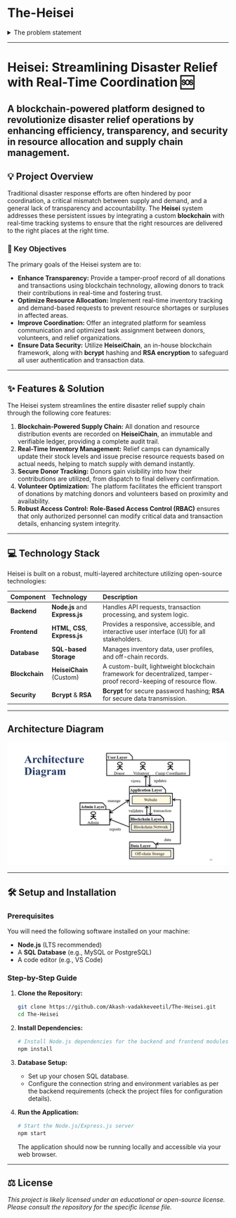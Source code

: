 # The-Heisei

<details>
  <summary>The problem statement</summary>
In the face of natural disasters, a country's resilience is put to the test as various organizations and individuals, including the government, rush to provide resources such as food, water, medicine, clothing, and shelter equipment. While the outpouring of support is commendable, the lack of a centralized agency coordinating based on ground realities creates challenges. This often results in an excess of certain items, while crucial necessities may be lacking. Compounding the issue is the lack of electricity and mobile networks in disaster-stricken areas.

For instance, in a flood scenario, well-meaning donors may contribute perishable items like rice, even though the immediate need could be for clean drinking water or basic medicines to address common ailments like fever, stomach pain, and diarrhea. Unfortunately, the excess rice may spoil due to inadequate storage or remain unused.

In the era of increasing climate change-related events, the frequency of such disasters is rising. Recognizing the urgency of the situation, hackfest team invites participants to devise innovative solutions to address the following challenges:

Solving Supply-Demand Issues: Propose strategies to balance the supply of donated goods with the actual demand on the ground. Matching the Supply-Demand: Develop systems or tools to efficiently match available resources with the specific needs of affected areas. Validating Requirements: Create mechanisms to validate and verify the actual requirements, ensuring that donations align with the most pressing needs. Broadcasting Requirements: Devise methods to effectively broadcast the identified needs to potential donors, taking into account the challenges of limited electricity and mobile networks. Ensuring Timely Fulfillment: Implement solutions that facilitate the timely delivery of required resources to affected regions, minimizing delays and bottlenecks. Real-time Requirement Updates: Explore ideas for maintaining up-to-date information on evolving needs, allowing for dynamic adjustments to donation efforts.
</details>

-----

# Heisei: Streamlining Disaster Relief with Real-Time Coordination 🆘

A blockchain-powered platform designed to revolutionize disaster relief operations by enhancing **efficiency**, **transparency**, and **security** in resource allocation and supply chain management.
-----

## 💡 Project Overview

Traditional disaster response efforts are often hindered by poor coordination, a critical mismatch between supply and demand, and a general lack of transparency and accountability. The **Heisei** system addresses these persistent issues by integrating a custom **blockchain** with real-time tracking systems to ensure that the right resources are delivered to the right places at the right time.

### 🎯 Key Objectives

The primary goals of the Heisei system are to:

  * **Enhance Transparency:** Provide a tamper-proof record of all donations and transactions using blockchain technology, allowing donors to track their contributions in real-time and fostering trust.
  * **Optimize Resource Allocation:** Implement real-time inventory tracking and demand-based requests to prevent resource shortages or surpluses in affected areas.
  * **Improve Coordination:** Offer an integrated platform for seamless communication and optimized task assignment between donors, volunteers, and relief organizations.
  * **Ensure Data Security:** Utilize **HeiseiChain**, an in-house blockchain framework, along with **bcrypt** hashing and **RSA encryption** to safeguard all user authentication and transaction data.

-----

## ✨ Features & Solution

The Heisei system streamlines the entire disaster relief supply chain through the following core features:

1.  **Blockchain-Powered Supply Chain:** All donation and resource distribution events are recorded on **HeiseiChain**, an immutable and verifiable ledger, providing a complete audit trail.
2.  **Real-Time Inventory Management:** Relief camps can dynamically update their stock levels and issue precise resource requests based on actual needs, helping to match supply with demand instantly.
3.  **Secure Donor Tracking:** Donors gain visibility into how their contributions are utilized, from dispatch to final delivery confirmation.
4.  **Volunteer Optimization:** The platform facilitates the efficient transport of donations by matching donors and volunteers based on proximity and availability.
5.  **Robust Access Control:** **Role-Based Access Control (RBAC)** ensures that only authorized personnel can modify critical data and transaction details, enhancing system integrity.

-----

## 💻 Technology Stack

Heisei is built on a robust, multi-layered architecture utilizing open-source technologies:

| Component | Technology | Description |
| :--- | :--- | :--- |
| **Backend** | **Node.js** and **Express.js** | Handles API requests, transaction processing, and system logic. |
| **Frontend** | **HTML**, **CSS**, **Express.js** | Provides a responsive, accessible, and interactive user interface (UI) for all stakeholders. |
| **Database** | **SQL-based Storage** | Manages inventory data, user profiles, and off-chain records. |
| **Blockchain** | **HeiseiChain** (Custom) | A custom-built, lightweight blockchain framework for decentralized, tamper-proof record-keeping of resource flow. |
| **Security** | **Bcrypt** & **RSA** | **Bcrypt** for secure password hashing; **RSA** for secure data transmission. |

-----
## Architecture Diagram

![arch diagram](IMG/Heise%20architecture%20diagrm.png)


-----

## 🛠️ Setup and Installation

### Prerequisites

You will need the following software installed on your machine:

  * **Node.js** (LTS recommended)
  * A **SQL Database** (e.g., MySQL or PostgreSQL)
  * A code editor (e.g., VS Code)

### Step-by-Step Guide

1.  **Clone the Repository:**

    ```bash
    git clone https://github.com/Akash-vadakkeveetil/The-Heisei.git
    cd The-Heisei
    ```

2.  **Install Dependencies:**

    ```bash
    # Install Node.js dependencies for the backend and frontend modules
    npm install
    ```

3.  **Database Setup:**

      * Set up your chosen SQL database.
      * Configure the connection string and environment variables as per the backend requirements (check the project files for configuration details).

4.  **Run the Application:**

    ```bash
    # Start the Node.js/Express.js server
    npm start
    ```

    The application should now be running locally and accessible via your web browser.

---

## ⚖️ License

*This project is likely licensed under an educational or open-source license. Please consult the repository for the specific license file.*